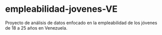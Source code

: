 # empleabilidad-jovenes-VE
Proyecto de análisis de datos enfocado en la empleabilidad de los jóvenes de 18 a 25 años en Venezuela.
